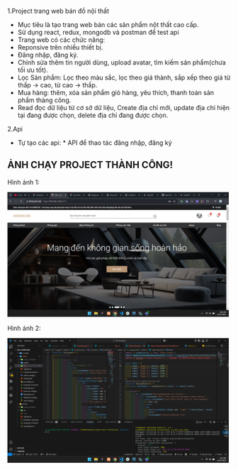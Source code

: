1.Project trang web bán đồ nội thất
- Mục tiêu là tạo trang web bán các sản phẩm nột thất cao cấp.
- Sử dụng react, redux, mongodb và postman để test api
- Trang web có các chức năng:
- Reponsive trên nhiều thiết bị.
- Đăng nhập, đăng ký.
- Chỉnh sửa thêm tin người dùng, upload avatar, tìm kiếm sản phẩm(chưa tối ưu tốt).
- Lọc Sản phẩm: Lọc theo màu sắc, lọc theo giá thành, sắp xếp theo giá từ thấp -> cao, từ cao -> thấp.
- Mua hàng: thêm, xóa sản phẩm giỏ hàng, yêu thích, thanh toán sản phẩm thàng công.
- Read đọc dữ liệu từ cơ sở dữ liệu, Create địa chỉ mới, update địa chỉ hiện tại đang được chọn, delete địa chỉ đang được chọn.
  
2.Api
- Tự tạo các api: * API để thao tác đăng nhập, đăng ký 

## ẢNH CHẠY PROJECT THÀNH CÔNG!

<p>Hình ảnh 1:</p>
<img src="./client/src/assets/screen/img1.png" alt="Hình ảnh 1" width="500"/>

<p>Hình ảnh 2:</p>
<img src="./client/src/assets/screen/img2.png" alt="Hình ảnh 1" width="500"/>
